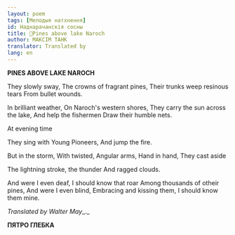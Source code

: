 ```yaml
---
layout: poem
tags: [Мелодыя натхнення]
id: Наднарачанскія сосны
title: 🚧Pines above lake Naroch
author: МАКСІМ ТАНК
translator: Translated by 
lang: en
---
```



 
**PINES ABOVE LAKE NAROCH**

  
  

They slowly sway, The crowns of fragrant pines, Their trunks weep resinous tears From bullet wounds.

In brilliant weather, On Naroch's western shores, They carry the sun across the lake, And help the fishermen Draw their humble nets.

At evening time

They sing with Young Pioneers, And  jump  the fire.

But in the storm, With twisted, Angular arms, Hand in hand, They cast aside

The lightning stroke, the thunder And ragged clouds.

And were I even deaf, I should know that roar Among thousands of otheir pines, And were I even blind, Embracing and kissing them, I should know  them mine.

_Translated by Walter May__._

**ПЯТРО ГЛЕБКА**

